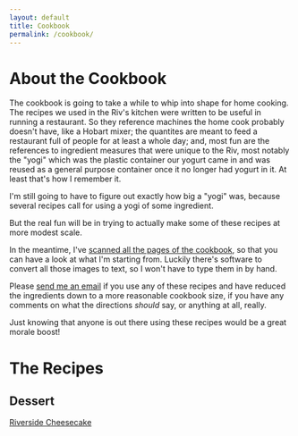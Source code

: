 ```yaml
---
layout: default
title: Cookbook
permalink: /cookbook/
---
```


# About the Cookbook

The cookbook is going to take a while to whip into shape for home cooking. The recipes we
used in the Riv's kitchen were written to be useful in running a restaurant. So they 
reference machines the home cook probably doesn't have, like a Hobart mixer; the quantites
 are meant to feed a restaurant full of people for at least a whole day; and, 
most fun are the references to ingredient measures that were unique to the Riv, most
notably the "yogi" which was the plastic container our yogurt came in and was reused
as a general purpose container once it no longer had yogurt in it.  At least that's
how I remember it.

I'm still going to have to figure out exactly how big a "yogi" was, because several 
recipes call for using a yogi of some ingredient.

But the real fun will be in trying to actually make some of these recipes at more 
modest scale.

In the meantime, I've <a href="/cookbook/scans/">scanned all the pages of the cookbook</a>,
so that you can have a look at what I'm starting from. Luckily there's software to convert
all those images to text, so I won't have to type them in by hand.

Please <a href="mailto:m@mlibby.com">send me an email</a> if you use any of these recipes
and have reduced the ingredients down to a more reasonable cookbook size, if you have
any comments on what the directions <em>should</em> say, or anything at all, really.

Just knowing that anyone is out there using these recipes would be a great morale boost!

# The Recipes

## Dessert

<a href="/cookbook/desserts/cheesecake">Riverside Cheesecake</a>